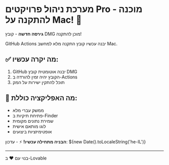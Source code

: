 # מערכת ניהול פרויקטים Pro - מוכנה להתקנה על Mac! 🚀

**גירסה חדשה** - קובץ DMG מוכן להתקנה!

GitHub Actions יבנה עכשיו קובץ התקנה מלא למחשב Mac.

## ✅ מה יקרה עכשיו:
1. GitHub יבנה אוטומטית קובץ DMG
2. הקובץ יהיה זמין להורדה ב-Actions
3. תוכל להתקין ישירות על המק

## 📱 מה האפליקציה כוללת:
- ממשק עברי מלא
- פתיחת תיקיות ב-Finder  
- שמירת נתונים מקומית
- לוגו מותאם אישית
- אופטימיזציות ביצועים

**הבניה מתחילה עכשיו!** ⚡ - עדכון: ${new Date().toLocaleString('he-IL')}

---
בנוי עם ❤️ ב-Lovable